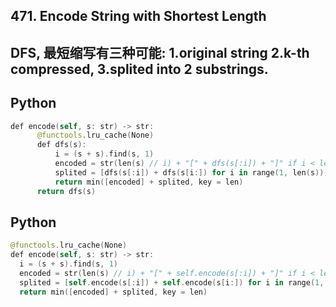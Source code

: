 ## 471. Encode String with Shortest Length
## DFS, 最短缩写有三种可能: 1.original string 2.k-th compressed, 3.splited into 2 substrings.
## Python
```swift
def encode(self, s: str) -> str:
      @functools.lru_cache(None)
      def dfs(s):
          i = (s + s).find(s, 1)
          encoded = str(len(s) // i) + "[" + dfs(s[:i]) + "]" if i < len(s) else s
          splited = [dfs(s[:i]) + dfs(s[i:]) for i in range(1, len(s))]
          return min([encoded] + splited, key = len)      
      return dfs(s)
```

## Python 
```swift
@functools.lru_cache(None)
def encode(self, s: str) -> str:
  i = (s + s).find(s, 1)
  encoded = str(len(s) // i) + "[" + self.encode(s[:i]) + "]" if i < len(s) else s
  splited = [self.encode(s[:i]) + self.encode(s[i:]) for i in range(1, len(s))]
  return min([encoded] + splited, key = len)  
```
